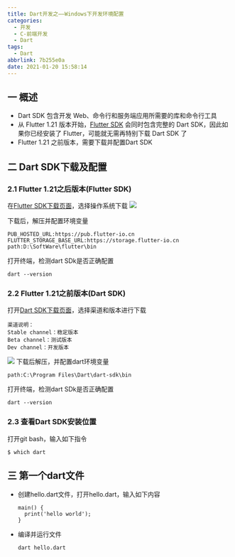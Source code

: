 ```yaml
---
title: Dart开发之——Windows下开发环境配置
categories:
  - 开发
  - C-前端开发
  - Dart
tags:
  - Dart
abbrlink: 7b255e0a
date: 2021-01-20 15:58:14
---
```

## 一 概述

* Dart SDK 包含开发 Web、命令行和服务端应用所需要的库和命令行工具
* 从 Flutter 1.21 版本开始，[Flutter SDK](https://flutter.cn/docs/get-started/install) 会同时包含完整的 Dart SDK，因此如果你已经安装了 Flutter，可能就无需再特别下载 Dart SDK 了
* Flutter 1.21 之前版本，需要下载并配置Dart SDK

<!--more-->

## 二 Dart SDK下载及配置

### 2.1 Flutter 1.21之后版本(Flutter SDK)

在[Flutter SDK下载页面][21]，选择操作系统下载
![][1]

下载后，解压并配置环境变量

```
PUB_HOSTED_URL:https://pub.flutter-io.cn
FLUTTER_STORAGE_BASE_URL:https://storage.flutter-io.cn
path:D:\SoftWare\flutter\bin
```

打开终端，检测dart SDk是否正确配置

```
dart --version
```

### 2.2  Flutter 1.21之前版本(Dart SDK)

打开[Dart SDK下载页面][22]，选择渠道和版本进行下载

```
渠道说明：
Stable channel：稳定版本
Beta channel：测试版本
Dev channel：开发版本
```
![][2]
下载后解压，并配置dart环境变量

```
path:C:\Program Files\Dart\dart-sdk\bin
```

打开终端，检测dart SDk是否正确配置

```
dart --version
```

### 2.3 查看Dart SDK安装位置

打开git bash，输入如下指令

```
$ which dart
```

## 三 第一个dart文件

* 创建hello.dart文件，打开hello.dart，输入如下内容

  ```
  main() {
    print('hello world');
  }
  ```

* 编译并运行文件

  ```
  dart hello.dart
  ```


[1]:https://cdn.jsdelivr.net/gh/PGzxc/CDN/blog-dart/dart-flutter-page-download.png
[2]:https://cdn.jsdelivr.net/gh/PGzxc/CDN/blog-dart/dart-stable-channel-select.png

[21]:https://flutter.cn/docs/get-started/install
[22]:https://dart.cn/tools/sdk/archive